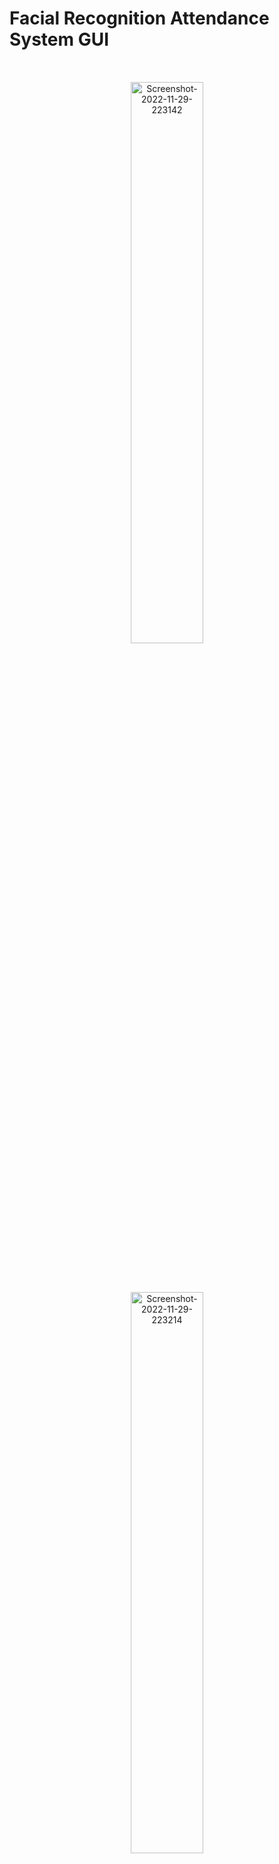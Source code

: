 # Facial Recognition Attendance System GUI

<p align="center">
<a href="https://postimg.cc/Z0CpsdxY" target="_blank"><img src="https://i.postimg.cc/BZCp658F/Screenshot-2022-11-29-223142.png" alt="Screenshot-2022-11-29-223142" style="width: 48%; margin: 32px;"/></a> <a href="https://postimg.cc/hh6xkt2L" target="_blank"><img src="https://i.postimg.cc/pXXZn986/Screenshot-2022-11-29-223214.png" alt="Screenshot-2022-11-29-223214" style="width: 48%; margin: 32px;"/></a>
</p>

Smart attendance system using facial recognition with GUI.

## Features

#### Find faces in video stream

Find all the faces that appear in each frame.

#### Recognize the faces

Display the name and id of each recognized student in a frame.

#### Marks attendance on Excel Sheet

Marks the attendances of each student appearing in a frame on excel sheet.

#### Admin Panel system

Admin can register, unregister and remove students from database.

#### Search specific attendances

Search specific attendances by date or student id.

## Installation

### Requirements

  * Python 3.3+
  * PyCharm

### Required modules

```
csv
shutil
cv2
os
flask
datetime
numpy
sklearn.neighbors
pandas
joblib
```

## Usage

### Containing Files & Folders

Missing files and folders will be generated automatically.

* `/Attendance` - This folder will contain the generated excel sheets of attendances.
* `/static/face_recognition_model.pkl` - This file will store the trained face recognition model.
* `/static/faces` - This is the folder where we will keep all the pictures of students.
* `/static/resources` - This is the folder from where we will use images and icons for our web gui.
* `/static/haarcascade_frontalface_default.xml` - This is the Haar Cascade face detection algorithm.
* `/templates` - This folder will contain the html files for our web gui.
* `/UserList` - This folder will contain the list of registered and unregistered students.
* `/app.py` - This is our main python program.

#### How to Run

Just run the `app.py` file and voila!

#### Default Username and Password for Admin

Username : `admin`<br>
Password : `12345`

#### Show Debugger Instead of Error Page

just replace `app.run(debug=False)` in app.py with `app.run(debug=True)`
